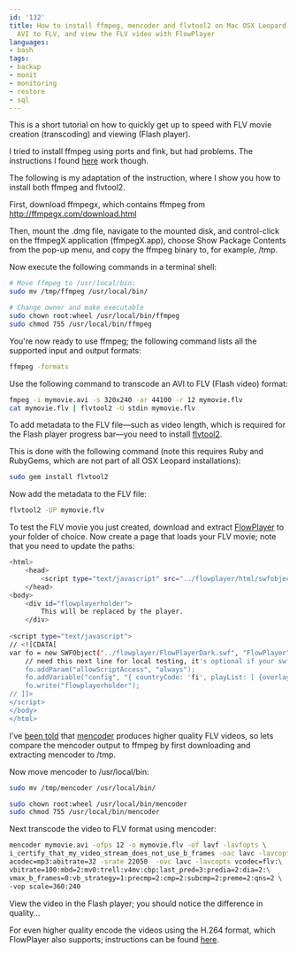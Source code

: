 ```yaml
---
id: '132'
title: How to install ffmpeg, mencoder and flvtool2 on Mac OSX Leopard, convert an
  AVI to FLV, and view the FLV video with FlowPlayer
languages:
- bash
tags:
- backup
- monit
- monitoring
- restore
- sql
---
```

This is a short tutorial on how to quickly get up to speed with FLV movie creation (transcoding) and viewing (Flash player).

I tried to install ffmpeg using ports and fink, but had problems. The instructions I found [here](http://www.macosxhints.com/article.php?story=20061220082125312) work though.

The following is my adaptation of the instruction, where I show you how to install both ffmpeg and flvtool2.

First, download ffmpegx, which contains ffmpeg from <http://ffmpegx.com/download.html>

Then, mount the .dmg file, navigate to the mounted disk, and control-click on the ffmpegX application (ffmpegX.app), choose Show Package Contents from the pop-up menu, and copy the ffmpeg binary to, for example, /tmp.

Now execute the following commands in a terminal shell:


```bash
# Move ffmpeg to /usr/local/bin:
sudo mv /tmp/ffmpeg /usr/local/bin/

# Change owner and make executable
sudo chown root:wheel /usr/local/bin/ffmpeg
sudo chmod 755 /usr/local/bin/ffmpeg
```
    

You're now ready to use ffmpeg; the following command lists all the supported input and output formats:


```bash
ffmpeg -formats
```
    

Use the following command to transcode an AVI to FLV (Flash video) format:


```bash
fmpeg -i mymovie.avi -s 320x240 -ar 44100 -r 12 mymovie.flv
cat mymovie.flv | flvtool2 -U stdin mymovie.flv
```
    

To add metadata to the FLV file&mdash;such as video length, which is required for the Flash player progress bar&mdash;you need to install [flvtool2](http://rubyforge.org/projects/flvtool2/).

This is done with the following command (note this requires Ruby and RubyGems, which are not part of all OSX Leopard installations):


```bash
sudo gem install flvtool2
```
    

Now add the metadata to the FLV file:


```bash
flvtool2 -UP mymovie.flv
```
    

To test the FLV movie you just created, download and extract [FlowPlayer](http://flowplayer.org) to your folder of choice. Now create a page that loads your FLV movie; note that you need to update the paths:


```bash
<html>
	<head>
		<script type="text/javascript" src="../flowplayer/html/swfobject.js"></script>
	</head>
<body>
	<div id="flowplayerholder">
		This will be replaced by the player. 
	</div>
	
<script type="text/javascript">
// <![CDATA[
var fo = new SWFObject("../flowplayer/FlowPlayerDark.swf", "FlowPlayer", "468", "350", "7", "#000000", true);
	// need this next line for local testing, it's optional if your swf is on the same domain as your html page
	fo.addParam("allowScriptAccess", "always");
	fo.addVariable("config", "{ countryCode: 'fi', playList: [ {overlayId: 'play' }, { url: '/mockup/mymovie.flv' } ], initialScale: 'scale',  fullScreenScriptURL: 'fullscreen.js' }");
	fo.write("flowplayerholder");
// ]]>
</script>
</body>
</html>
```
    

I've [been told](http://www.macosxhints.com/article.php?story=20060923203722112&query=dec) that [mencoder](http://www2.mplayerhq.hu/MPlayer/releases/) produces higher quality FLV videos, so lets compare the mencoder output to ffmpeg by first downloading and extracting mencoder to /tmp.

Now move mencoder to /usr/local/bin:


```bash
sudo mv /tmp/mencoder /usr/local/bin/

sudo chown root:wheel /usr/local/bin/mencoder
sudo chmod 755 /usr/local/bin/mencoder
```
    

Next transcode the video to FLV format using mencoder:


```bash
mencoder mymovie.avi -ofps 12 -o mymovie.flv -of lavf -lavfopts \
i_certify_that_my_video_stream_does_not_use_b_frames -oac lavc -lavcopts \
acodec=mp3:abitrate=32 -srate 22050  -ovc lavc -lavcopts vcodec=flv:\
vbitrate=100:mbd=2:mv0:trell:v4mv:cbp:last_pred=3:predia=2:dia=2:\
vmax_b_frames=0:vb_strategy=1:precmp=2:cmp=2:subcmp=2:preme=2:qns=2 \
-vop scale=360:240
```
    

View the video in the Flash player; you should notice the difference in quality...

For even higher quality encode the videos using the H.264 format, which FlowPlayer also supports; instructions can be found [here](http://www.brad-x.com/2007/05/19/yet-another-linuxnix-video-h264-howto/).

